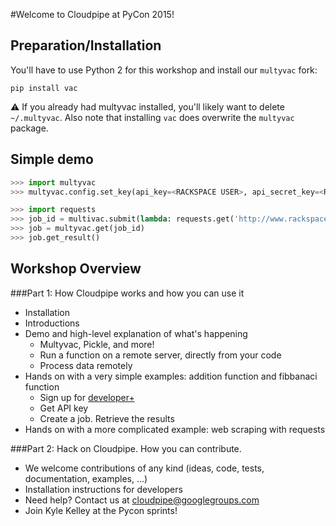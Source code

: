 #Welcome to Cloudpipe at PyCon 2015!

## Preparation/Installation

You'll have to use Python 2 for this workshop and install our `multyvac` fork:

```
pip install vac
```

:warning: If you already had multyvac installed, you'll likely want to delete `~/.multyvac`. Also note that installing `vac` does overwrite the `multyvac` package.

## Simple demo

```python
>>> import multyvac
>>> multyvac.config.set_key(api_key=<RACKSPACE USER>, api_secret_key=<RACKSPACE API KEY>)

>>> import requests
>>> job_id = multivac.submit(lambda: requests.get('http://www.rackspace.com').status_code)
>>> job = multyvac.get(job_id)
>>> job.get_result()
```

## Workshop Overview

###Part 1: How Cloudpipe works and how you can use it
- Installation 
- Introductions
- Demo and high-level explanation of what's happening
    -  Multyvac, Pickle, and more! 
    -  Run a function on a remote server, directly from your code
    -  Process data remotely
- Hands on with a very simple examples: addition function and fibbanaci function
    -  Sign up for [developer+](https://developer.rackspace.com/signup/)  
    -  Get API key
    -  Create a job. Retrieve the results 
- Hands on with a more complicated example: web scraping with requests

###Part 2: Hack on Cloudpipe. How you can contribute.
- We welcome contributions of any kind (ideas, code, tests, documentation, examples, ...)
- Installation instructions for developers
- Need help? Contact us at cloudpipe@googlegroups.com
- Join Kyle Kelley at the Pycon sprints!







